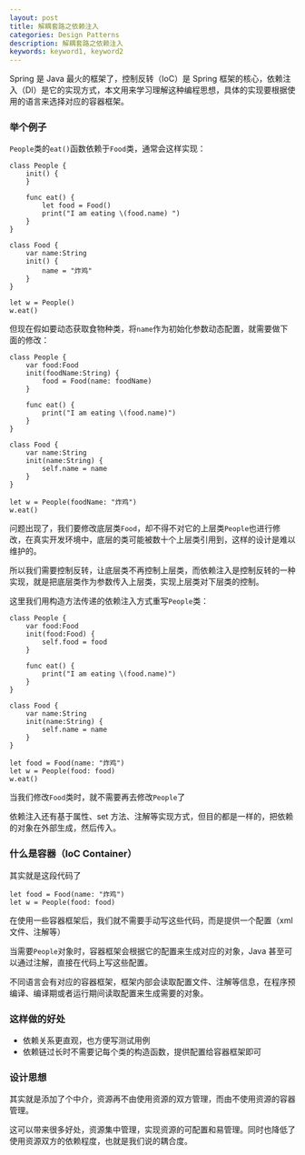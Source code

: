 ```yaml
---
layout: post
title: 解耦套路之依赖注入
categories: Design Patterns
description: 解耦套路之依赖注入
keywords: keyword1, keyword2
---
```


 Spring 是 Java 最火的框架了，控制反转（IoC）是 Spring 框架的核心，依赖注入（DI）是它的实现方式，本文用来学习理解这种编程思想，具体的实现要根据使用的语言来选择对应的容器框架。

### 举个例子

`People`类的`eat()`函数依赖于`Food`类，通常会这样实现：
```
class People {
    init() {
    }
    
    func eat() {
        let food = Food()
        print("I am eating \(food.name) ")
    }
}

class Food {
    var name:String
    init() {
        name = "炸鸡"
    }
}

let w = People()
w.eat()
```


但现在假如要动态获取食物种类，将`name`作为初始化参数动态配置，就需要做下面的修改：

```
class People {
    var food:Food
    init(foodName:String) {
        food = Food(name: foodName)
    }
    
    func eat() {
        print("I am eating \(food.name)")
    }
}

class Food {
    var name:String
    init(name:String) {
        self.name = name
    }
}

let w = People(foodName: "炸鸡")
w.eat()
```

问题出现了，我们要修改底层类`Food`，却不得不对它的上层类`People`也进行修改，在真实开发环境中，底层的类可能被数十个上层类引用到，这样的设计是难以维护的。

所以我们需要控制反转，让底层类不再控制上层类，而依赖注入是控制反转的一种实现，就是把底层类作为参数传入上层类，实现上层类对下层类的控制。

这里我们用构造方法传递的依赖注入方式重写`People`类：

```
class People {
    var food:Food
    init(food:Food) {
        self.food = food
    }
    
    func eat() {
        print("I am eating \(food.name)")
    }
}

class Food {
    var name:String
    init(name:String) {
        self.name = name
    }
}

let food = Food(name: "炸鸡")
let w = People(food: food)
w.eat()
```

当我们修改`Food`类时，就不需要再去修改`People`了

依赖注入还有基于属性、set 方法、注解等实现方式，但目的都是一样的，把依赖的对象在外部生成，然后传入。

### 什么是容器（IoC Container）

其实就是这段代码了
```
let food = Food(name: "炸鸡")
let w = People(food: food)
```

在使用一些容器框架后，我们就不需要手动写这些代码，而是提供一个配置（xml文件、注解等）

当需要`People`对象时，容器框架会根据它的配置来生成对应的对象，Java 甚至可以通过注解，直接在代码上写这些配置。

不同语言会有对应的容器框架，框架内部会读取配置文件、注解等信息，在程序预编译、编译期或者运行期间读取配置来生成需要的对象。

### 这样做的好处
* 依赖关系更直观，也方便写测试用例
* 依赖链过长时不需要记每个类的构造函数，提供配置给容器框架即可

### 设计思想

其实就是添加了个中介，资源再不由使用资源的双方管理，而由不使用资源的容器管理。

这可以带来很多好处，资源集中管理，实现资源的可配置和易管理。同时也降低了使用资源双方的依赖程度，也就是我们说的耦合度。
